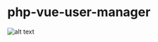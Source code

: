 # php-vue-user-manager

![alt text](https://github.com/[username]/[reponame]/blob/[branch]/image.jpg?raw=true)
